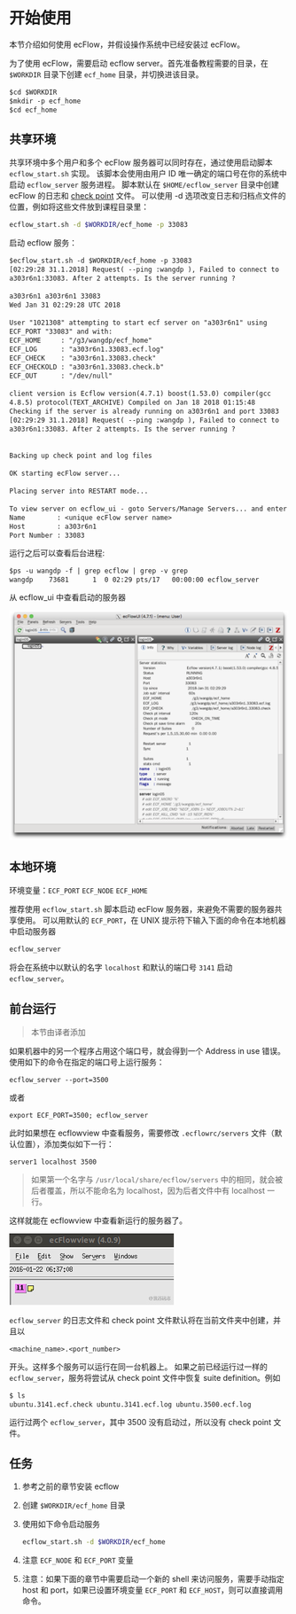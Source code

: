 # 开始使用

本节介绍如何使用 ecFlow，并假设操作系统中已经安装过 ecFlow。

为了使用 ecFlow，需要启动 ecflow server。首先准备教程需要的目录，在 `$WORKDIR` 目录下创建 `ecf_home` 目录，并切换进该目录。

```
$cd $WORKDIR
$mkdir -p ecf_home
$cd ecf_home
```

## 共享环境

共享环境中多个用户和多个 ecFlow 服务器可以同时存在，通过使用启动脚本 `ecflow_start.sh` 实现。
该脚本会使用由用户 ID 唯一确定的端口号在你的系统中启动 `ecflow_server` 服务进程。
脚本默认在 `$HOME/ecflow_server` 目录中创建 ecFlow 的日志和 [check point](https://software.ecmwf.int/wiki/display/ECFLOW/Glossary#term-check-point) 文件。
可以使用 -d 选项改变日志和归档点文件的位置，例如将这些文件放到课程目录里：

```bash
ecflow_start.sh -d $WORKDIR/ecf_home -p 33083
```

启动 ecflow 服务：

```
$ecflow_start.sh -d $WORKDIR/ecf_home -p 33083
[02:29:28 31.1.2018] Request( --ping :wangdp ), Failed to connect to a303r6n1:33083. After 2 attempts. Is the server running ?

a303r6n1 a303r6n1 33083
Wed Jan 31 02:29:28 UTC 2018

User "1021308" attempting to start ecf server on "a303r6n1" using ECF_PORT "33083" and with:
ECF_HOME     : "/g3/wangdp/ecf_home"
ECF_LOG      : "a303r6n1.33083.ecf.log"
ECF_CHECK    : "a303r6n1.33083.check"
ECF_CHECKOLD : "a303r6n1.33083.check.b"
ECF_OUT      : "/dev/null"

client version is Ecflow version(4.7.1) boost(1.53.0) compiler(gcc 4.8.5) protocol(TEXT_ARCHIVE) Compiled on Jan 18 2018 01:15:48
Checking if the server is already running on a303r6n1 and port 33083
[02:29:29 31.1.2018] Request( --ping :wangdp ), Failed to connect to a303r6n1:33083. After 2 attempts. Is the server running ?


Backing up check point and log files

OK starting ecFlow server...

Placing server into RESTART mode...

To view server on ecflow_ui - goto Servers/Manage Servers... and enter
Name        : <unique ecFlow server name>
Host        : a303r6n1
Port Number : 33083
```

运行之后可以查看后台进程:

```
$ps -u wangdp -f | grep ecflow | grep -v grep
wangdp    73681      1  0 02:29 pts/17   00:00:00 ecflow_server
```
从 ecflow_ui 中查看启动的服务器

![](asset/ecflowui_start.png)

## 本地环境

环境变量：`ECF_PORT` `ECF_NODE` `ECF_HOME`

推荐使用 `ecflow_start.sh` 脚本启动 ecFlow 服务器，来避免不需要的服务器共享使用。
可以用默认的 `ECF_PORT`，在 UNIX 提示符下输入下面的命令在本地机器中启动服务器

```bash
ecflow_server
```

将会在系统中以默认的名字 `localhost` 和默认的端口号 `3141` 启动 `ecflow_server`。

## 前台运行

> 本节由译者添加

如果机器中的另一个程序占用这个端口号，就会得到一个 Address in use 错误。使用如下的命令在指定的端口号上运行服务：

```
ecflow_server --port=3500
```

或者

```
export ECF_PORT=3500; ecflow_server
```

此时如果想在 ecflowview 中查看服务，需要修改 `.ecflowrc/servers` 文件（默认位置），添加类似如下一行：

```
server1 localhost 3500
```

> 如果第一个名字与 `/usr/local/share/ecflow/servers` 中的相同，就会被后者覆盖，所以不能命名为 localhost，因为后者文件中有 localhost 一行。

这样就能在 ecflowview 中查看新运行的服务器了。

![](./asset/ecflowview-new-server.jpg)

`ecflow_server` 的日志文件和 check point 文件默认将在当前文件夹中创建，并且以

```
<machine_name>.<port_number>
```

开头。这样多个服务可以运行在同一台机器上。
如果之前已经运行过一样的 `ecflow_server`，服务将尝试从 check point 文件中恢复 suite definition。例如

```text
$ ls
ubuntu.3141.ecf.check ubuntu.3141.ecf.log ubuntu.3500.ecf.log
```

运行过两个 `ecflow_server`，其中 3500 没有启动过，所以没有 check point 文件。

## 任务

1. 参考之前的章节安装 ecflow
2. 创建 `$WORKDIR/ecf_home` 目录
3. 使用如下命令启动服务

    ```bash
    ecflow_start.sh -d $WORKDIR/ecf_home
    ```

4. 注意 `ECF_NODE` 和 `ECF_PORT` 变量
5. 注意：如果下面的章节中需要启动一个新的 shell 来访问服务，需要手动指定 host 和 port，如果已设置环境变量 `ECF_PORT` 和 `ECF_HOST`，则可以直接调用命令。
